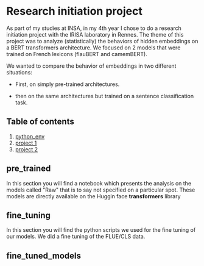 # Research initiation project

As part of my studies at INSA, in my 4th year I chose to do a research initiation project with the IRISA laboratory in Rennes. The theme of this project was to analyze (statistically) the behaviors of hidden embeddings on a BERT transformers architecture. We focused on 2 models that were trained on French lexicons (flauBERT and camemBERT).

We wanted to compare the behavior of embeddings in two different situations:

- First, on simply pre-trained architectures.

- then on the same architectures but trained on a sentence classification task.


## Table of contents

1. [python_env](#pre_trained)
2. [project 1](#fine_tuning)
3. [project 2](#fine_tuned_models)



## pre_trained

In this section you will find a notebook which presents the analysis on the models called "Raw" that is to say not specified on a particular spot. These models are directly available on the Huggin face **transformers** library

## fine_tuning

In this section you will find the python scripts we used for the fine tuning of our models.
We did a fine tuning of the FLUE/CLS data. 

## fine_tuned_models


